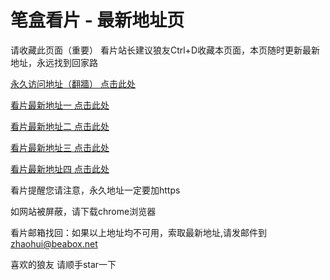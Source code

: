 # 笔盒看片 - 最新地址页

请收藏此页面（重要）
看片站长建议狼友Ctrl+D收藏本页面，本页随时更新最新地址，永远找到回家路

[永久访问地址（翻牆） 点击此处](https://beabox.net/)

[看片最新地址一 点击此处](https://6q4vcix0hj.wiki)

[看片最新地址二 点击此处](https://gt4ss0y1mbc.wiki)

[看片最新地址三 点击此处](https://6q4vcix0hj.wiki)

[看片最新地址四 点击此处](https://h7xna7kdrw0n.wiki)

看片提醒您请注意，永久地址一定要加https

如网站被屏蔽，请下载chrome浏览器

看片邮箱找回：如果以上地址均不可用，索取最新地址,请发邮件到 zhaohui@beabox.net

喜欢的狼友 请顺手star一下